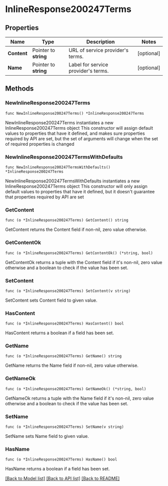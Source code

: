 # InlineResponse200247Terms

## Properties

Name | Type | Description | Notes
------------ | ------------- | ------------- | -------------
**Content** | Pointer to **string** | URL of service provider&#39;s terms. | [optional] 
**Name** | Pointer to **string** | Label for service provider&#39;s terms. | [optional] 

## Methods

### NewInlineResponse200247Terms

`func NewInlineResponse200247Terms() *InlineResponse200247Terms`

NewInlineResponse200247Terms instantiates a new InlineResponse200247Terms object
This constructor will assign default values to properties that have it defined,
and makes sure properties required by API are set, but the set of arguments
will change when the set of required properties is changed

### NewInlineResponse200247TermsWithDefaults

`func NewInlineResponse200247TermsWithDefaults() *InlineResponse200247Terms`

NewInlineResponse200247TermsWithDefaults instantiates a new InlineResponse200247Terms object
This constructor will only assign default values to properties that have it defined,
but it doesn't guarantee that properties required by API are set

### GetContent

`func (o *InlineResponse200247Terms) GetContent() string`

GetContent returns the Content field if non-nil, zero value otherwise.

### GetContentOk

`func (o *InlineResponse200247Terms) GetContentOk() (*string, bool)`

GetContentOk returns a tuple with the Content field if it's non-nil, zero value otherwise
and a boolean to check if the value has been set.

### SetContent

`func (o *InlineResponse200247Terms) SetContent(v string)`

SetContent sets Content field to given value.

### HasContent

`func (o *InlineResponse200247Terms) HasContent() bool`

HasContent returns a boolean if a field has been set.

### GetName

`func (o *InlineResponse200247Terms) GetName() string`

GetName returns the Name field if non-nil, zero value otherwise.

### GetNameOk

`func (o *InlineResponse200247Terms) GetNameOk() (*string, bool)`

GetNameOk returns a tuple with the Name field if it's non-nil, zero value otherwise
and a boolean to check if the value has been set.

### SetName

`func (o *InlineResponse200247Terms) SetName(v string)`

SetName sets Name field to given value.

### HasName

`func (o *InlineResponse200247Terms) HasName() bool`

HasName returns a boolean if a field has been set.


[[Back to Model list]](../README.md#documentation-for-models) [[Back to API list]](../README.md#documentation-for-api-endpoints) [[Back to README]](../README.md)


